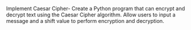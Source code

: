 Implement Caesar Cipher- Create a Python program that can encrypt and decrypt text using the Caesar Cipher algorithm. Allow users to input a message and a shift value to perform encryption and decryption.
